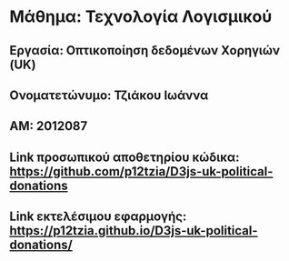 
**Μάθημα: Τεχνολογία Λογισμικού**
===========
Εργασία: Οπτικοποίηση δεδομένων Χορηγιών (UK)
-------
Ονοματετώνυμο: Τζιάκου Ιωάννα
-------
ΑΜ: 2012087
-------
Link προσωπικού αποθετηρίου κώδικα: https://github.com/p12tzia/D3js-uk-political-donations
------
Link εκτελέσιμου εφαρμογής: https://p12tzia.github.io/D3js-uk-political-donations/
------

